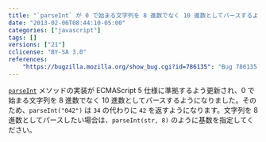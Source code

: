 ```yaml
---
title: "`parseInt` が 0 で始まる文字列を 8 進数でなく 10 進数としてパースするようになりました"
date: "2013-02-06T08:44:10-05:00"
categories: ["javascript"]
tags: []
versions: ["21"]
cclicense: "BY-SA 3.0"
references:
    "https://bugzilla.mozilla.org/show_bug.cgi?id=786135": "Bug 786135 – Make parseInt(\"042\") === 42, now that other engines are moving that way"
---
```

[`parseInt`](https://developer.mozilla.org/ja/docs/JavaScript/Reference/Global_Objects/parseInt) メソッドの実装が ECMAScript 5 仕様に準拠するよう更新され、0 で始まる文字列を 8 進数でなく 10 進数としてパースするようになりました。そのため、`parseInt("042")` は `34` の代わりに `42` を返すようになります。文字列を 8 進数としてパースしたい場合は、`parseInt(str, 8)` のように基数を指定してください。
